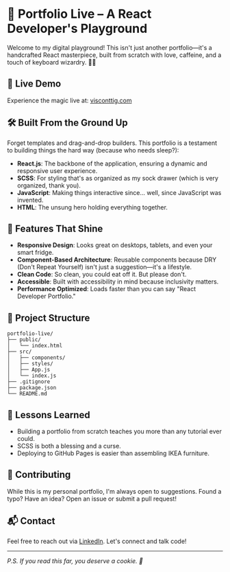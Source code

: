 # 🎨 Portfolio Live – A React Developer's Playground

Welcome to my digital playground! This isn't just another portfolio—it's a handcrafted React masterpiece, built from scratch with love, caffeine, and a touch of keyboard wizardry. 🧙‍♂️

## 🚀 Live Demo

Experience the magic live at: [visconttig.com](https://visconttig.com/)

## 🛠️ Built From the Ground Up

Forget templates and drag-and-drop builders. This portfolio is a testament to building things the hard way (because who needs sleep?):

- **React.js**: The backbone of the application, ensuring a dynamic and responsive user experience.
- **SCSS**: For styling that's as organized as my sock drawer (which is very organized, thank you).
- **JavaScript**: Making things interactive since... well, since JavaScript was invented.
- **HTML**: The unsung hero holding everything together.

## 🎯 Features That Shine

- **Responsive Design**: Looks great on desktops, tablets, and even your smart fridge.
- **Component-Based Architecture**: Reusable components because DRY (Don't Repeat Yourself) isn't just a suggestion—it's a lifestyle.
- **Clean Code**: So clean, you could eat off it. But please don't.
- **Accessible**: Built with accessibility in mind because inclusivity matters.
- **Performance Optimized**: Loads faster than you can say "React Developer Portfolio."

## 📁 Project Structure

```
portfolio-live/
├── public/
│   └── index.html
├── src/
│   ├── components/
│   ├── styles/
│   ├── App.js
│   └── index.js
├── .gitignore
├── package.json
└── README.md
```

## 🧠 Lessons Learned

- Building a portfolio from scratch teaches you more than any tutorial ever could.
- SCSS is both a blessing and a curse.
- Deploying to GitHub Pages is easier than assembling IKEA furniture.

## 🤝 Contributing

While this is my personal portfolio, I'm always open to suggestions. Found a typo? Have an idea? Open an issue or submit a pull request!

## 📬 Contact

Feel free to reach out via [LinkedIn](https://www.linkedin.com/in/visconttig/). Let's connect and talk code!

---

_P.S. If you read this far, you deserve a cookie. 🍪_
